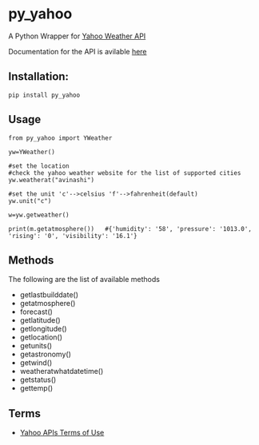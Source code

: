 # py_yahoo

A Python Wrapper for [Yahoo Weather API](https://developer.yahoo.com/weather/)  

Documentation for the API is avilable [here](https://developer.yahoo.com/weather/documentation.html)

## Installation:
```
pip install py_yahoo
```
## Usage 
```
from py_yahoo import YWeather

yw=YWeather()

#set the location
#check the yahoo weather website for the list of supported cities
yw.weatherat("avinashi")

#set the unit 'c'-->celsius 'f'-->fahrenheit(default)
yw.unit("c")  

w=yw.getweather()

print(m.getatmosphere())   #{'humidity': '58', 'pressure': '1013.0', 'rising': '0', 'visibility': '16.1'}
```

## Methods
The following are the list of available methods
* getlastbuilddate()
* getatmosphere()
* forecast()
* getlatitude()
* getlongitude()
* getlocation()
* getunits()
* getastronomy()
* getwind()
* weatheratwhatdatetime()
* getstatus()
* gettemp()

## Terms
* [Yahoo APIs Terms of Use](https://policies.yahoo.com/us/en/yahoo/terms/product-atos/apiforydn/index.htm)
